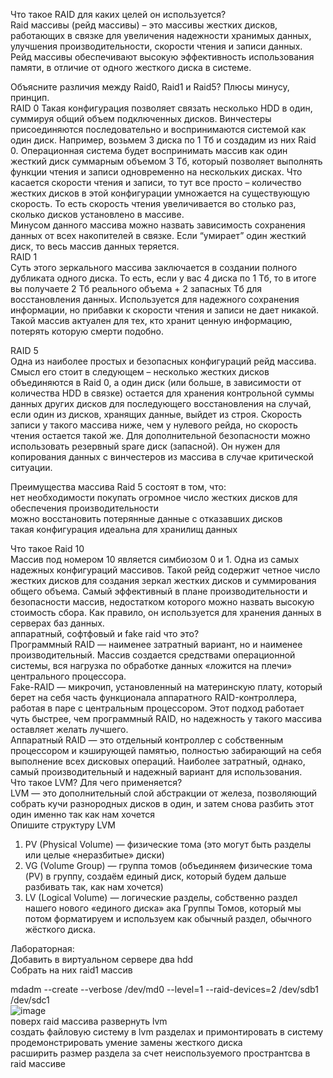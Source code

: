 Что такое RAID для каких целей он используется?  
Raid массивы (рейд массивы) – это массивы жестких дисков, работающих в связке для увеличения надежности хранимых данных, улучшения производительности, скорости чтения и записи данных. Рейд массивы обеспечивают высокую эффективность использования памяти, в отличие от одного жесткого диска в системе.

Объясните различия между Raid0, Raid1 и Raid5? Плюсы минусу, принцип.  
RAID 0
Такая конфигурация позволяет связать несколько HDD в один, суммируя общий объем подключенных дисков. Винчестеры присоединяются последовательно и воспринимаются системой как один диск. Например, возьмем 3 диска по 1 Тб и создадим из них Raid 0. Операционная система будет воспринимать массив как один жесткий диск суммарным объемом 3 Тб, который позволяет выполнять функции чтения и записи одновременно на нескольких дисках. Что касается скорости чтения и записи, то тут все просто – количество жестких дисков в этой конфигурации умножается на существующую скорость. То есть скорость чтения увеличивается во столько раз, сколько дисков установлено в массиве.  
Минусом данного массива можно назвать зависимость сохранения данных от всех накопителей в связке. Если “умирает” один жесткий диск, то весь массив данных теряется.   
RAID 1  
Суть этого зеркального массива заключается в создании полного дубликата одного диска. То есть, если у вас 4 диска по 1 Тб, то в итоге вы получаете 2 Тб реального объема + 2 запасных Тб для восстановления данных. Используется для надежного сохранения информации, но прибавки к скорости чтения и записи не дает никакой. Такой массив актуален для тех, кто хранит ценную информацию, потерять которую смерти подобно.  

RAID 5  
Одна из наиболее простых и безопасных конфигураций рейд массива. Смысл его стоит в следующем – несколько жестких дисков объединяются в Raid 0, а один диск (или больше, в зависимости от количества HDD в связке) остается для хранения контрольной суммы данных других дисков для последующего восстановления на случай, если один из дисков, хранящих данные, выйдет из строя. Скорость записи у такого массива ниже, чем у нулевого рейда, но скорость чтения остается такой же. Для дополнительной безопасности можно использовать резервный spare диск (запасной). Он нужен для копирования данных с винчестеров из массива в случае критической ситуации.  

Преимущества массива Raid 5 состоят в том, что:  
нет необходимости покупать огромное число жестких дисков для обеспечения производительности  
можно восстановить потерянные данные с отказавших дисков  
такая конфигурация идеальна для хранилищ данных  

Что такое Raid 10  
Массив под номером 10 является симбиозом 0 и 1. Одна из самых надежных конфигураций массивов. Такой рейд содержит четное число жестких дисков для создания зеркал жестких дисков и суммирования общего объема. Самый эффективный в плане производительности и безопасности массив, недостатком которого можно назвать высокую стоимость сбора. Как правило, он используется для хранения данных в серверах баз данных.  
аппаратный, софтфовый и fake raid что это?  
Программный RAID — наименее затратный вариант, но и наименее производительный. Массив создается средствами операционной системы, вся нагрузка по обработке данных «ложится на плечи» центрального процессора.  
Fake-RAID — микрочип, установленный на материнскую плату, который берет на себя часть функционала аппаратного RAID-контроллера, работая в паре с центральным процессором. Этот подход работает чуть быстрее, чем программный RAID, но надежность у такого массива оставляет желать лучшего.  
Аппаратный RAID — это отдельный контроллер с собственным процессором и кэширующей памятью, полностью забирающий на себя выполнение всех дисковых операций. Наиболее затратный, однако, самый производительный и надежный вариант для использования.  
Что такое LVM? Для чего применяется?  
LVM — это дополнительный слой абстракции от железа, позволяющий собрать кучи разнородных дисков в один, и затем снова разбить этот один именно так как нам хочется  
Опишите структуру LVM  
1. PV (Physical Volume) — физические тома (это могут быть разделы или целые «неразбитые» диски)  
2. VG (Volume Group) — группа томов (объединяем физические тома (PV) в группу, создаём единый диск, который будем дальше разбивать так, как нам хочется)  
3. LV (Logical Volume) — логические разделы, собственно раздел нашего нового «единого диска» ака Группы Томов, который мы потом форматируем и используем как обычный раздел, обычного жёсткого диска.  


Лабораторная:  
Добавить в виртуальном сервере два hdd  
Собрать на них raid1 массив  

mdadm --create --verbose /dev/md0 --level=1
--raid-devices=2 /dev/sdb1 /dev/sdc1  
![image](https://user-images.githubusercontent.com/70812795/116358184-cacb4c80-a816-11eb-8f4b-a4de73e4d60c.png)  
поверх raid массива развернуть lvm  
создать файловую систему в lvm разделах и примонтировать в систему  
продемонстрировать умение замены жесткого диска  
расширить размер раздела за счет неиспользуемого пространтсва в raid массиве  

